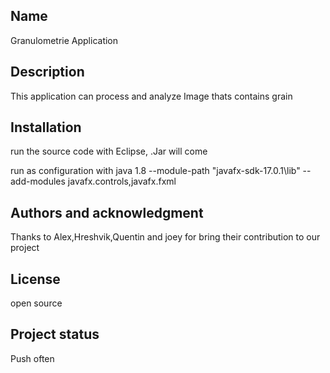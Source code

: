 ## Name
Granulometrie Application
## Description
This application can process and analyze Image thats contains grain

## Installation
run the source code with Eclipse, .Jar will come 

run as configuration with 
java 1.8
--module-path  "javafx-sdk-17.0.1\lib" --add-modules javafx.controls,javafx.fxml

## Authors and acknowledgment
Thanks to Alex,Hreshvik,Quentin and joey for bring their contribution to our project

## License
open source

## Project status
Push often


